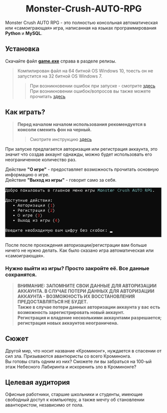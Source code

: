 <h1 align="center">Monster-Crush-AUTO-RPG</h1>
 
Monster Crush AUTO RPG - это полностью консольная автоматическая или «самоиграющая» игра, написанная на языках программирования **Python** и **MySQL**.

## Установка
Скачайте файл [**game.exe**](https://github.com/MyEasySite/Monster-Crush-AUTO-RPG/releases/tag/v1.0) справа в разделе релизы.

>Компилирован файл на 64 битной OS Windows 10, тоесть он не запустится на 32 битной OS Windows 7.
>>При возникновении ошибок при запуске - смотрите [здесь](https://github.com/MyEasySite/Monster-Crush-AUTO-RPG/blob/main/ERRORS.md) <br>При возникновении ошибок/вопросов вы также можете прочитать [здесь](https://github.com/MyEasySite/Monster-Crush-AUTO-RPG/blob/main/SECURITY.md)

## Как играть?
>**Перед началом началом использования рекомендуется в консоли сменить фон на черный.**
>>Смотрите инструкцию [здесь](https://github.com/MyEasySite/Monster-Crush-AUTO-RPG/blob/main/CONSOLE%20INSTRUCTIONS.md)

При запуске предлагается авторизация или регистрация аккаунта, это значит что создав аккаунт однажды, можно будет использовать его неограниченное количество раз.

Действие **"О игре"** - предоставляет возможность прочитать основную информацию о игре.
<br>Действие **"Выход из игры"** - говорит само за себя.

![alt text](screenshots/how_to_play_1.jpg "Скриншот")

После после прохождения авторизации/регистрации вам больше ничего не нужно делать. Как было сказано игра автоматическая или «самоиграющая».

### Нужно выйти из игры? Просто закройте её. Все данные сохранятся.

>**ВНИМАНИЕ: ЗАПОМНИТЕ СВОИ ДАННЫЕ ДЛЯ АВТОРИЗАЦИИ АККАУНТА. В СЛУЧАЕ ПОТЕРИ ДАННЫХ ДЛЯ АВТОРИЗАЦИИ АККАУНТА - ВОЗМОЖНОСТЬ ИХ ВОССТАНОВЛЕНИЯ ПРЕДОСТАВЛЯТЬСЯ НЕ БУДЕТ.
<br>Также в случае потери данных авторизации аккаунта у вас есть возможность зарегистрировать новый аккаунт.
<br>Регистрация и владение несколькими аккаунтами разрешается; регистрация новых аккаунтов неограничена.**

## Сюжет
Другой мир, что носит название «Кроминонг», нуждается в спасении от сил зла. Призываются авантюристы со всего Кроминонга. <br>Вы готовы стать одним из них?
Сможете ли вы забраться на 100-ый этаж Небесного Лабиринта и искоренить зло в Кроминонге?

<a name="Целевая аудитория"></a> 
## Целевая аудитория
Офисные работники, старшие школьники и студенты, имеющие свободный доступ к компьютеру, а также мечту об становлении авантюристом, независимо от пола.
